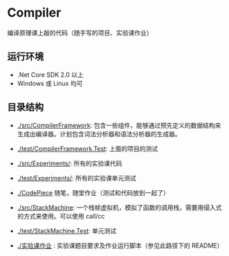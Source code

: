# Compiler
编译原理课上敲的代码（随手写的项目、实验课作业）

## 运行环境
- .Net Core SDK 2.0 以上
- Windows 或 Linux 均可

## 目录结构

- [./src/CompilerFramework](./src/CompilerFramework): 包含一些组件，能够通过预先定义的数据结构来生成出编译器。计划包含词法分析器和语法分析器的生成器。
- [./test/CompilerFramework.Test](./test/CompilerFramework.Test): 上面的项目的测试

- [./src/Experiments/](./src/Experiments/): 所有的实验课代码
- [./test/Experiments/](./test/Experiments/): 所有的实验课单元测试

- [./CodePiece](./CodePiece) 随笔，随堂作业（测试和代码放到一起了）

- [./src/StackMachine](./src/StackMachine): 一个栈帧虚拟机，模拟了函数的调用栈，需要用侵入式的方式来使用。可以使用 call/cc
- [./test/StackMachine.Test](./test/StackMachine.Test): 单元测试

- [./实验课作业](./实验课作业) : 实验课题目要求及作业运行脚本（参见此路径下的 README）

